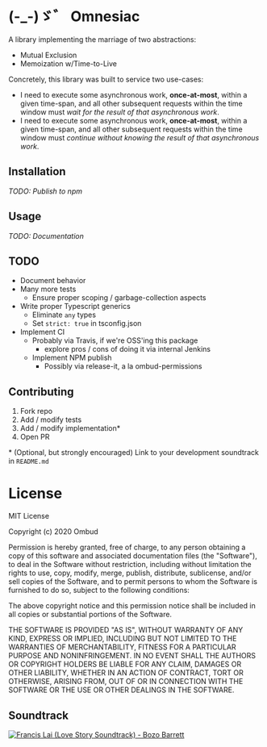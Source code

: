 # (-\_-)ゞ゛ Omnesiac

A library implementing the marriage of two abstractions:

- Mutual Exclusion
- Memoization w/Time-to-Live

Concretely, this library was built to service two use-cases:

- I need to execute some asynchronous work, **once-at-most**, within a given time-span, and all other subsequent requests within the time window must _wait for the result of that asynchronous work_.
- I need to execute some asynchronous work, **once-at-most**, within a given time-span, and all other subsequent requests within the time window must _continue without knowing the result of that asynchronous work_.

## Installation

_TODO: Publish to npm_

## Usage

_TODO: Documentation_

## TODO

- Document behavior
- Many more tests
  - Ensure proper scoping / garbage-collection aspects
- Write proper Typescript generics
  - Eliminate `any` types
  - Set `strict: true` in tsconfig.json
- Implement CI
  - Probably via Travis, if we're OSS'ing this package
    - explore pros / cons of doing it via internal Jenkins
  - Implement NPM publish
    - Possibly via release-it, a la ombud-permissions

## Contributing

1. Fork repo
2. Add / modify tests
3. Add / modify implementation\*
4. Open PR

\* (Optional, but strongly encouraged) Link to your development soundtrack in `README.md`

# License

MIT License

Copyright (c) 2020 Ombud

Permission is hereby granted, free of charge, to any person obtaining a copy
of this software and associated documentation files (the "Software"), to deal
in the Software without restriction, including without limitation the rights
to use, copy, modify, merge, publish, distribute, sublicense, and/or sell
copies of the Software, and to permit persons to whom the Software is
furnished to do so, subject to the following conditions:

The above copyright notice and this permission notice shall be included in all
copies or substantial portions of the Software.

THE SOFTWARE IS PROVIDED "AS IS", WITHOUT WARRANTY OF ANY KIND, EXPRESS OR
IMPLIED, INCLUDING BUT NOT LIMITED TO THE WARRANTIES OF MERCHANTABILITY,
FITNESS FOR A PARTICULAR PURPOSE AND NONINFRINGEMENT. IN NO EVENT SHALL THE
AUTHORS OR COPYRIGHT HOLDERS BE LIABLE FOR ANY CLAIM, DAMAGES OR OTHER
LIABILITY, WHETHER IN AN ACTION OF CONTRACT, TORT OR OTHERWISE, ARISING FROM,
OUT OF OR IN CONNECTION WITH THE SOFTWARE OR THE USE OR OTHER DEALINGS IN THE
SOFTWARE.

## Soundtrack

[![Francis Lai (Love Story Soundtrack) - Bozo Barrett](https://i.ytimg.com/vi/-j-KoAUln9U/hqdefault.jpg)](https://www.youtube.com/watch?v=-j-KoAUln9U)

